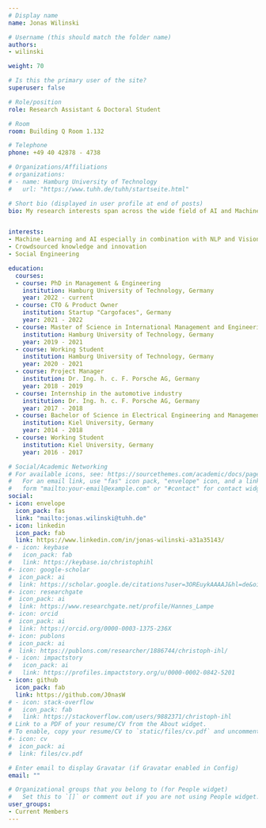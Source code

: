 ```yaml
---
# Display name
name: Jonas Wilinski

# Username (this should match the folder name)
authors:
- wilinski

weight: 70

# Is this the primary user of the site?
superuser: false

# Role/position
role: Research Assistant & Doctoral Student

# Room
room: Building Q Room 1.132

# Telephone
phone: +49 40 42878 - 4738

# Organizations/Affiliations
# organizations:
# - name: Hamburg University of Technology
#   url: "https://www.tuhh.de/tuhh/startseite.html"

# Short bio (displayed in user profile at end of posts)
bio: My research interests span across the wide field of AI and Machine Learning in combination with managerial and cultural implications.


interests:
- Machine Learning and AI especially in combination with NLP and Vision
- Crowdsourced knowledge and innovation
- Social Engineering

education:
  courses:
  - course: PhD in Management & Engineering
    institution: Hamburg University of Technology, Germany
    year: 2022 - current
  - course: CTO & Product Owner
    institution: Startup "Cargofaces", Germany
    year: 2021 - 2022
  - course: Master of Science in International Management and Engineering
    institution: Hamburg University of Technology, Germany
    year: 2019 - 2021
  - course: Working Student
    institution: Hamburg University of Technology, Germany
    year: 2020 - 2021
  - course: Project Manager
    institution: Dr. Ing. h. c. F. Porsche AG, Germany
    year: 2018 - 2019
  - course: Internship in the automotive industry
    institution: Dr. Ing. h. c. F. Porsche AG, Germany
    year: 2017 - 2018
  - course: Bachelor of Science in Electrical Engineering and Management
    institution: Kiel University, Germany
    year: 2014 - 2018
  - course: Working Student
    institution: Kiel University, Germany
    year: 2016 - 2017

# Social/Academic Networking
# For available icons, see: https://sourcethemes.com/academic/docs/page-builder/#icons
#   For an email link, use "fas" icon pack, "envelope" icon, and a link in the
#   form "mailto:your-email@example.com" or "#contact" for contact widget.
social:
- icon: envelope
  icon_pack: fas
  link: "mailto:jonas.wilinski@tuhh.de"
- icon: linkedin
  icon_pack: fab
  link: https://www.linkedin.com/in/jonas-wilinski-a31a35143/
# - icon: keybase
#   icon_pack: fab
#   link: https://keybase.io/christophihl
#- icon: google-scholar
#  icon_pack: ai
#  link: https://scholar.google.de/citations?user=3OREuykAAAAJ&hl=de&oi=ao
#- icon: researchgate
#  icon_pack: ai
#  link: https://www.researchgate.net/profile/Hannes_Lampe
#- icon: orcid
#  icon_pack: ai
#  link: https://orcid.org/0000-0003-1375-236X
#- icon: publons
#  icon_pack: ai
#  link: https://publons.com/researcher/1886744/christoph-ihl/
# - icon: impactstory
#   icon_pack: ai
#   link: https://profiles.impactstory.org/u/0000-0002-0842-5201
- icon: github
  icon_pack: fab
  link: https://github.com/J0nasW
# - icon: stack-overflow
#   icon_pack: fab
#   link: https://stackoverflow.com/users/9882371/christoph-ihl
# Link to a PDF of your resume/CV from the About widget.
# To enable, copy your resume/CV to `static/files/cv.pdf` and uncomment the lines below.
#- icon: cv
#  icon_pack: ai
#  link: files/cv.pdf

# Enter email to display Gravatar (if Gravatar enabled in Config)
email: ""

# Organizational groups that you belong to (for People widget)
#   Set this to `[]` or comment out if you are not using People widget.
user_groups:
- Current Members
---
```


